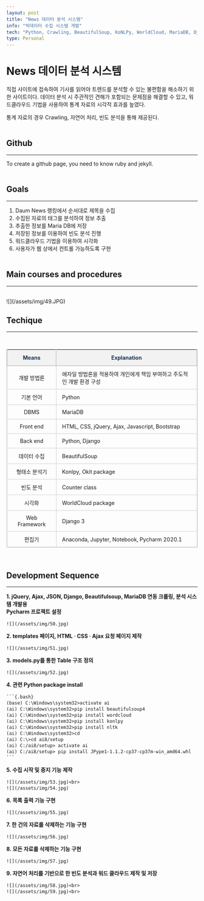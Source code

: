 ```yaml
---
layout: post
title: "News 데이터 분석 시스템"
info: "빅데이터 수집 시스템 개발"
tech: "Python, Crawling, BeautifulSoup, KoNLPy, WorldCloud, MariaDB, Django, Pycharm, HTML, CSS, jQuery, 	Ajax, Bootstrap"
type: Personal
---
```


<style>
  table {
      border-collapse: collapse;
      border-top: 1px solid #ccc;
      border-left: 1px solid #ccc;
      border-right: 1px solid #ccc;
      border-bottom: 1px solid #ccc;
  }
  table thead th {
  	  border-left: 2px solid #ccc;
  	  border-right: 2px solid #ccc;
  	  border-bottom: 2px solid #ccc;
      background-color: #F2F2F2;
      text-align: center;
      line-height: 1.5;
      padding: 10px;
      font-weight: bold;
      vertical-align: middle;
      color: #1b3453;
  }
  table td {
      padding: 10px 15px;
      vertical-align: middle;
      border-left: 1px solid #ccc;
      border-right: 1px solid #ccc;
      border-bottom: 1px solid #ccc;
}
</style>

# News 데이터 분석 시스템

직접 사이트에 접속하여 기사를 읽어야 트렌드를 분석할 수 있는 불편함을 해소하기 위한 사이트이다. 데이터 분석 시 주관적인 견해가 포함되는 문제점을 해결할 수 있고, 워드클라우드 기법을 사용하여 통계 자료의 시각적 효과를 높였다.

통계 자료의 경우 Crawling, 자연어 처리, 빈도 분석을 통해 제공된다.<br><br>


## Github
---
To create a github page, you need to know ruby and jekyll.
<br><br>

## Goals
---

1. Daum News 랭킹에서 순서대로 제목을 수집
2. 수집된 자료의 태그를 분석하여 정보 추출
3. 추출한 정보를 Maria DB에 저장
4. 저장된 정보를 이용하여 빈도 분석 진행
5. 워드클라우드 기법을 이용하여 시각화
6. 사용자가 웹 상에서 컨트롤 가능하도록 구현
<br><br>

## Main courses and procedures
---

<br>
![](/assets/img/49.JPG)
<br>

## Techique
---
<br>

| Means | Explanation |
|:--------:|--------|
|개발 방법론|애자일 방법론을 적용하여 개인에게 책임 부여하고 주도적인 개발 환경 구성|
|기본 언어|Python|
|DBMS|MariaDB|
|Front end|HTML, CSS, jQuery, Ajax, Javascript, Bootstrap|
|Back end|Python, Django|
|데이터 수집|BeautifulSoup|
|형태소 분석기|Konlpy, Okit package|
|빈도 분석|Counter class|
|시각화|WorldCloud package|
|Web Framework|Django 3|
|편집기|Anaconda, Jupyter, Notebook, Pycharm 2020.1|

<br>

## Development Sequence
---

**1. jQuery, Ajax, JSON, Django, Beautifulsoup, MariaDB 연동 크롤링, 분석 시스템 개발용 <br>Pycharm 프로젝트 설정**
<br>

	![](/assets/img/50.jpg)

**2. templates 페이지, HTML · CSS · Ajax 요청 페이지 제작**
<br>

	![](/assets/img/51.jpg)

**3. models.py를 통한 Table 구조 정의**
<br>

	![](/assets/img/52.jpg)

**4. 관련 Python package install**
<br>

	```{.bash}
	(base) C:\Windows\system32>activate ai
	(ai) C:\Windows\system32>pip install beautifulsoup4
	(ai) C:\Windows\system32>pip install wordcloud
	(ai) C:\Windows\system32>pip install konlpy
	(ai) C:\Windows\system32>pip install nltk
	(ai) C:\Windows\system32>cd
	(ai) C:\>cd ai8/setup
	(ai) C:/ai8/setup> activate ai
	(ai) C:/ai8/setup> pip install JPype1-1.1.2-cp37-cp37m-win_amd64.whl
	```

**5. 수집 시작 및 중지 기능 제작**
<br>

	![](/assets/img/53.jpg)<br>
	![](/assets/img/54.jpg)

**6. 목록 출력 기능 구현**
<br>

	![](/assets/img/55.jpg)

**7. 한 건의 자료를 삭제하는 기능 구현**
<br>

	![](/assets/img/56.jpg)

**8. 모든 자료를 삭제하는 기능 구현**
<br>

	![](/assets/img/57.jpg)

**9. 자연어 처리를 기반으로 한 빈도 분석과 워드 클라우드 제작 및 저장**
<br>

	![](/assets/img/58.jpg)<br>
	![](/assets/img/59.jpg)<br>
